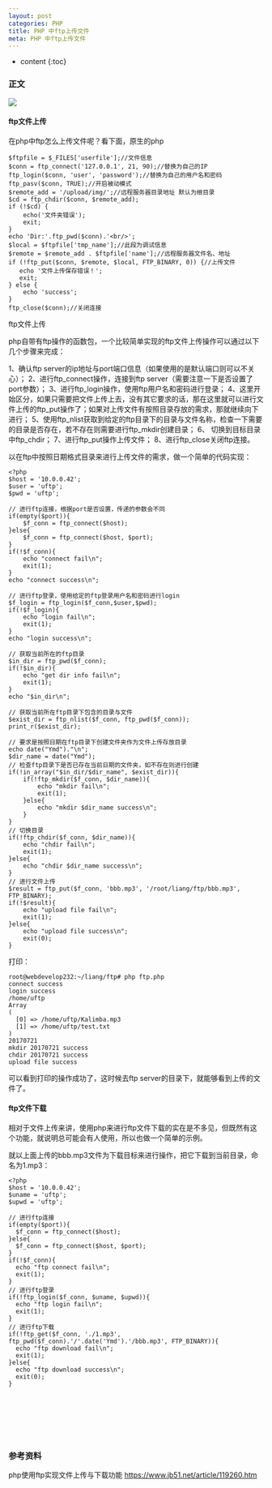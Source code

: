 ```yaml
---
layout: post
categories: PHP
title: PHP 中ftp上传文件
meta: PHP 中ftp上传文件
---
```

* content
{:toc}

### 正文

![]({{site.baseurl}}/images/20190831/20190831231747.jpeg)

#### ftp文件上传

在php中ftp怎么上传文件呢？看下面，原生的php

```
$ftpfile = $_FILES['userfile'];//文件信息
$conn = ftp_connect('127.0.0.1', 21, 90);//替换为自己的IP
ftp_login($conn, 'user', 'password');//替换为自己的用户名和密码
ftp_pasv($conn, TRUE);//开启被动模式 
$remote_add = '/upload/img/';//远程服务器目录地址 默认为根目录
$cd = ftp_chdir($conn, $remote_add);
if (!$cd) {
    echo('文件夹错误');
    exit;
}
echo 'Dir:'.ftp_pwd($conn).'<br/>';
$local = $ftpfile['tmp_name'];//此段为调试信息
$remote = $remote_add . $ftpfile['name'];//远程服务器文件名、地址
if (!ftp_put($conn, $remote, $local, FTP_BINARY, 0)) {//上传文件
   echo '文件上传保存错误！';
   exit;
} else {
    echo 'success';
}
ftp_close($conn);//关闭连接
```

ftp文件上传

php自带有ftp操作的函数包，一个比较简单实现的ftp文件上传操作可以通过以下几个步骤来完成：

1、确认ftp server的ip地址与port端口信息（如果使用的是默认端口则可以不关心）；
2、进行ftp_connect操作，连接到ftp server（需要注意一下是否设置了port参数）；
3、进行ftp_login操作，使用ftp用户名和密码进行登录；
4、这里开始区分，如果只需要把文件上传上去，没有其它要求的话，那在这里就可以进行文件上传的ftp_put操作了；如果对上传文件有按照目录存放的需求，那就继续向下进行；
5、使用ftp_nlist获取到给定的ftp目录下的目录与文件名称，检查一下需要的目录是否存在，若不存在则需要进行ftp_mkdir创建目录；
6、 切换到目标目录中ftp_chdir；
7、进行ftp_put操作上传文件；
8、进行ftp_close关闭ftp连接。

以在ftp中按照日期格式目录来进行上传文件的需求，做一个简单的代码实现：
```
<?php
$host = '10.0.0.42';
$user = 'uftp';
$pwd = 'uftp';

// 进行ftp连接，根据port是否设置，传递的参数会不同
if(empty($port)){
    $f_conn = ftp_connect($host);
}else{
    $f_conn = ftp_connect($host, $port);
}
if(!$f_conn){
    echo "connect fail\n";
    exit(1);
}
echo "connect success\n";

// 进行ftp登录，使用给定的ftp登录用户名和密码进行login
$f_login = ftp_login($f_conn,$user,$pwd);
if(!$f_login){
    echo "login fail\n";
    exit(1);
}
echo "login success\n";

// 获取当前所在的ftp目录
$in_dir = ftp_pwd($f_conn);
if(!$in_dir){
    echo "get dir info fail\n";
    exit(1);
}
echo "$in_dir\n";

// 获取当前所在ftp目录下包含的目录与文件
$exist_dir = ftp_nlist($f_conn, ftp_pwd($f_conn));
print_r($exist_dir);

// 要求是按照日期在ftp目录下创建文件夹作为文件上传存放目录
echo date("Ymd")."\n";
$dir_name = date("Ymd");
// 检查ftp目录下是否已存在当前日期的文件夹，如不存在则进行创建
if(!in_array("$in_dir/$dir_name", $exist_dir)){
    if(!ftp_mkdir($f_conn, $dir_name)){
        echo "mkdir fail\n";
        exit(1);
    }else{
        echo "mkdir $dir_name success\n";
    }
}
// 切换目录
if(!ftp_chdir($f_conn, $dir_name)){
    echo "chdir fail\n";
    exit(1);
}else{
    echo "chdir $dir_name success\n";
}
// 进行文件上传
$result = ftp_put($f_conn, 'bbb.mp3', '/root/liang/ftp/bbb.mp3', FTP_BINARY);
if(!$result){
    echo "upload file fail\n";
    exit(1);
}else{
    echo "upload file success\n";
    exit(0);
}
```

打印：
```
root@webdevelop232:~/liang/ftp# php ftp.php 
connect success
login success
/home/uftp
Array
(
  [0] => /home/uftp/Kalimba.mp3
  [1] => /home/uftp/test.txt
)
20170721
mkdir 20170721 success
chdir 20170721 success
upload file success
```

可以看到打印的操作成功了，这时候去ftp server的目录下，就能够看到上传的文件了。

#### ftp文件下载

相对于文件上传来讲，使用php来进行ftp文件下载的实在是不多见，但既然有这个功能，就说明总可能会有人使用，所以也做一个简单的示例。

就以上面上传的bbb.mp3文件为下载目标来进行操作，把它下载到当前目录，命名为1.mp3：
```
<?php
$host = '10.0.0.42';
$uname = 'uftp';
$upwd = 'uftp';

// 进行ftp连接
if(empty($port)){
  $f_conn = ftp_connect($host);
}else{
  $f_conn = ftp_connect($host, $port);
}
if(!$f_conn){
  echo "ftp connect fail\n";
  exit(1);
}
// 进行ftp登录
if(!ftp_login($f_conn, $uname, $upwd)){
  echo "ftp login fail\n";
  exit(1);
}
// 进行ftp下载
if(!ftp_get($f_conn, './1.mp3', ftp_pwd($f_conn).'/'.date('Ymd').'/bbb.mp3', FTP_BINARY)){
  echo "ftp download fail\n";
  exit(1);
}else{
  echo "ftp download success\n";
  exit(0);
}
```

<br/><br/><br/><br/><br/>
### 参考资料

php使用ftp实现文件上传与下载功能 <https://www.jb51.net/article/119260.htm>

